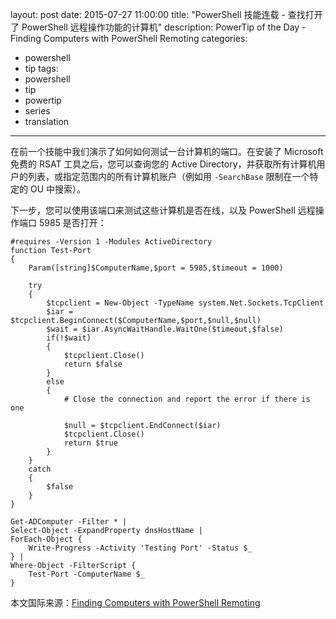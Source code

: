 ﻿layout: post
date: 2015-07-27 11:00:00
title: "PowerShell 技能连载 - 查找打开了 PowerShell 远程操作功能的计算机"
description: PowerTip of the Day - Finding Computers with PowerShell Remoting
categories:
- powershell
- tip
tags:
- powershell
- tip
- powertip
- series
- translation
---
在前一个技能中我们演示了如何如何测试一台计算机的端口。在安装了 Microsoft 免费的 RSAT 工具之后，您可以查询您的 Active Directory，并获取所有计算机用户的列表，或指定范围内的所有计算机账户（例如用 `-SearchBase` 限制在一个特定的 OU 中搜索）。

下一步，您可以使用该端口来测试这些计算机是否在线，以及 PowerShell 远程操作端口 5985 是否打开：

    #requires -Version 1 -Modules ActiveDirectory
    function Test-Port
    {
        Param([string]$ComputerName,$port = 5985,$timeout = 1000)
    
        try
        {
            $tcpclient = New-Object -TypeName system.Net.Sockets.TcpClient
            $iar = $tcpclient.BeginConnect($ComputerName,$port,$null,$null)
            $wait = $iar.AsyncWaitHandle.WaitOne($timeout,$false)
            if(!$wait)
            {
                $tcpclient.Close()
                return $false
            }
            else
            {
                # Close the connection and report the error if there is one
    
                $null = $tcpclient.EndConnect($iar)
                $tcpclient.Close()
                return $true
            }
        }
        catch
        {
            $false
        }
    }
    
    Get-ADComputer -Filter * |
    Select-Object -ExpandProperty dnsHostName |
    ForEach-Object {
        Write-Progress -Activity 'Testing Port' -Status $_
    } |
    Where-Object -FilterScript {
        Test-Port -ComputerName $_
    }

<!--more-->
本文国际来源：[Finding Computers with PowerShell Remoting](http://community.idera.com/powershell/powertips/b/tips/posts/finding-computers-with-powershell-remoting)
